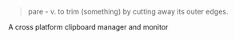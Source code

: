 > pare - v. to trim (something) by cutting away its outer edges.

A cross platform clipboard manager and monitor
